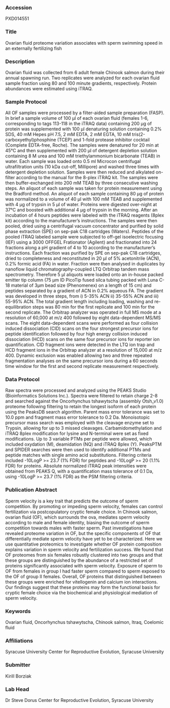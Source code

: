 ### Accession
PXD014551

### Title
Ovarian fluid proteome variation associates with sperm swimming speed in an externally fertilizing fish

### Description
Ovarian fluid was collected from 6 adult female Chinook salmon during their annual spawning run.  Two replicates were analyzed for each ovarian fluid sample fraction using 80 and 100 minute gradients, respectively.  Protein abundances were estimated using iTRAQ.

### Sample Protocol
All OF samples were processed by a filter-aided sample preparation (FASP). In brief a sample volume of 100 µl of each ovarian fluid (females 1-6, corresponding to tags 113-118 in the iTRAQ data) containing 200 µg of protein was supplemented with 100 µl denaturing solution containing 0.2% SDS, 40 mM Hepes pH 7.5, 2 mM EDTA, 2 mM EGTA, 10 mM tris(2-carboxyethyl)phosphine (TCEP) and 1-fold protease inhibitor cocktail (Complete EDTA-free, Roche). The samples were denatured for 20 min at 45°C and then supplemented with 200 µl of detergent depletion solution containing 8 M urea and 100 mM triethylammonium bicarbonate (TEAB) in water. Each sample was loaded onto 0.5 ml Microcon centrifugal ultrafiltration units (10 kDa cut-off, Millipore) and washed three times with detergent depletion solution. Samples were then reduced and alkylated on-filter according to the manual for the 8-plex iTRAQ kit. The samples were then buffer-exchanged into 200 mM TEAB by three consecutive washing steps. An aliquot of each sample was taken for protein measurement using the Bradford method. An aliquot of each sample containing 80 µg of protein was normalized to a volume of 40 µl with 100 mM TEAB and supplemented with 4 µg of trypsin in 5 µl of water. Proteins were digested over-night at 37°C and boosted with additional 4 µg of trypsin in the morning. After an incubation of 4 hours peptides were labeled with the iTRAQ reagents (8plex kit) according to the manufacturer’s instructions. The samples were then pooled, dried using a centrifugal vacuum concentrator and purified by solid phase extraction (SPE) on sep-pak C18 cartridges (Waters). Peptides of the pooled iTRAQ labeled sample were subjected to off-gel isoelectric focusing (IEF) using a 3000 OFFGEL Frationator (Agilent) and fractionated into 24 fractions along a pH gradient of 4 to 10 according to the manufacturer’s instructions. Each fraction was purified by SPE on sep-pak C18 cartridges, dried to completeness and reconstituted in 20 µl of 5% acetonitrile (ACN), 0.2% formic acid (FA) in water. Fraction were then analysed in duplicates by nanoflow liquid chromatography-coupled LTQ Orbitrap tandem mass spectrometry. Therefore 5 µl aliquots were loaded onto an in-house packed emitter tip column (75 µm ID PicoTip fused silca tubing packed with Luna C-18 material of 3µm bead size (Phenomenex) on a length of 15 cm) and peptides separated by a gradient of ACN in 0.2% aqueous FA. The gradient was developed in three steps, from i) 5-35% ACN ii) 35-55% ACN and iii) 55-95% ACN. The total gradient length including loading, washing and re-equilibration steps was 80 min for the first replicate and 100 min for the second replicate. The Orbitrap analyzer was operated in full MS mode at a resolution of 60,000 at m/z 400 followed by eight data-dependent MS/MS scans. The eight data-dependent scans were performed as four collision induced dissociation (CID) scans on the four strongest precursor ions for peptide identification followed by four high energy collision induced dissociation (HCD) scans on the same four precursor ions for reporter ion quantification. CID fragment ions were detected in the LTQ ion trap and HCD fragment ions in the Orbitrap analyzer at a resolution of 15,000 at m/z 400. Dynamic exclusion was enabled allowing two and three repeated fragmentation analyses on the same precursor ions during a 60 seconds time window for the first and second replicate measurement respectively.

### Data Protocol
Raw spectra were processed and analyzed using the PEAKS Studio (Bioinformatics Solutions Inc.). Spectra were filtered to retain charge 2-8 and searched against the Oncorhynchus tshawytscha (assembly Otsh_v1.0) proteome following filtering to retain the longest isoform of each protein using the PeaksDB search algorithm. Parent mass error tolerance was set to 10.0 ppm and fragment mass error tolerance to 0.2 Da. Monoisotopic precursor mass search was employed with the cleavage enzyme set to Trypsin, allowing for up to 3 missed cleavages. Carbamidomethylation and iTRAQ 8plex modification for lysine and N-terminal were set as fixed modifications. Up to 3 variable PTMs per peptide were allowed, which included oxydation (M), deamidation (NQ) and iTRAQ 8plex (Y). PeaksPTM and SPIDER searches were then used to identify additional PTMs and peptide matches with single amino acid substitutions. Filtering criteria included -10LogP >= 23.7 (1% FDR) for peptides and -10LogP >= 20 (1.1% FDR) for proteins. Absolute normalized iTRAQ peak intensities were obtained from PEAKS Q, with a quantification mass tolerance of 0.1 Da, using -10LogP >= 23.7 (1% FDR) as the PSM filtering criteria.

### Publication Abstract
Sperm velocity is a key trait that predicts the outcome of sperm competition. By promoting or impeding sperm velocity, females can control fertilization via postcopulatory cryptic female choice. In Chinook salmon, ovarian fluid (OF), which surrounds the ova, mediates sperm velocity according to male and female identity, biasing the outcome of sperm competition towards males with faster sperm. Past investigations have revealed proteome variation in OF, but the specific components of OF that differentially mediate sperm velocity have yet to be characterized. Here we use quantitative proteomics to investigate whether OF protein composition explains variation in sperm velocity and fertilization success. We found that OF proteomes from six females robustly clustered into two groups and that these groups are distinguished by the abundance of a restricted set of proteins significantly associated with sperm velocity. Exposure of sperm to OF from females in group I had faster sperm compared to sperm exposed to the OF of group II females. Overall, OF proteins that distinguished between these groups were enriched for vitellogenin and calcium ion interactions. Our findings suggest that these proteins may form the functional basis for cryptic female choice via the biochemical and physiological mediation of sperm velocity.

### Keywords
Ovarian fluid, Oncorhynchus tshawytscha, Chinook salmon, Itraq, Coelomic fluid

### Affiliations
Syracuse University
Center for Reproductive Evolution, Syracuse University

### Submitter
Kirill Borziak

### Lab Head
Dr Steve Dorus
Center for Reproductive Evolution, Syracuse University


